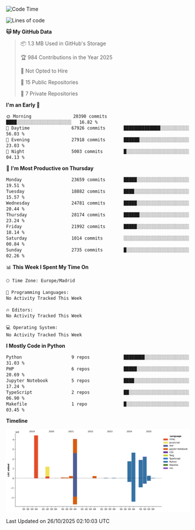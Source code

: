 <!--START_SECTION:waka-->
![Code Time](http://img.shields.io/badge/Code%20Time-839%20hrs%2038%20mins-blue)

![Lines of code](https://img.shields.io/badge/From%20Hello%20World%20I%27ve%20Written-19.1%20million%20lines%20of%20code-blue)

**🐱 My GitHub Data** 

> 📦 1.3 MB Used in GitHub's Storage 
 > 
> 🏆 984 Contributions in the Year 2025
 > 
> 🚫 Not Opted to Hire
 > 
> 📜 15 Public Repositories 
 > 
> 🔑 7 Private Repositories 
 > 
**I'm an Early 🐤** 

```text
🌞 Morning                20390 commits       ████░░░░░░░░░░░░░░░░░░░░░   16.82 % 
🌆 Daytime                67926 commits       ██████████████░░░░░░░░░░░   56.03 % 
🌃 Evening                27918 commits       ██████░░░░░░░░░░░░░░░░░░░   23.03 % 
🌙 Night                  5003 commits        █░░░░░░░░░░░░░░░░░░░░░░░░   04.13 % 
```
📅 **I'm Most Productive on Thursday** 

```text
Monday                   23659 commits       █████░░░░░░░░░░░░░░░░░░░░   19.51 % 
Tuesday                  18882 commits       ████░░░░░░░░░░░░░░░░░░░░░   15.57 % 
Wednesday                24781 commits       █████░░░░░░░░░░░░░░░░░░░░   20.44 % 
Thursday                 28174 commits       ██████░░░░░░░░░░░░░░░░░░░   23.24 % 
Friday                   21992 commits       █████░░░░░░░░░░░░░░░░░░░░   18.14 % 
Saturday                 1014 commits        ░░░░░░░░░░░░░░░░░░░░░░░░░   00.84 % 
Sunday                   2735 commits        █░░░░░░░░░░░░░░░░░░░░░░░░   02.26 % 
```


📊 **This Week I Spent My Time On** 

```text
🕑︎ Time Zone: Europe/Madrid

💬 Programming Languages: 
No Activity Tracked This Week

🔥 Editors: 
No Activity Tracked This Week

💻 Operating System: 
No Activity Tracked This Week
```

**I Mostly Code in Python** 

```text
Python                   9 repos             ████████░░░░░░░░░░░░░░░░░   31.03 % 
PHP                      6 repos             █████░░░░░░░░░░░░░░░░░░░░   20.69 % 
Jupyter Notebook         5 repos             ████░░░░░░░░░░░░░░░░░░░░░   17.24 % 
TypeScript               2 repos             ██░░░░░░░░░░░░░░░░░░░░░░░   06.90 % 
Makefile                 1 repo              █░░░░░░░░░░░░░░░░░░░░░░░░   03.45 % 
```



**Timeline**

![Lines of Code chart](https://raw.githubusercontent.com/danisoronellas/danisoronellas/main/assets/bar_graph.png)


 Last Updated on 26/10/2025 02:10:03 UTC
<!--END_SECTION:waka-->
